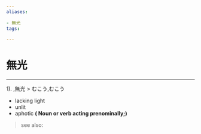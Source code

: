 ```yaml
---
aliases:
    
- 無光
tags:
    
---
```


# 無光
---
1).
,無光 > むこう,むこう

- lacking light
- unlit
- aphotic
**( Noun or verb acting prenominally;)**
> see also: 
            